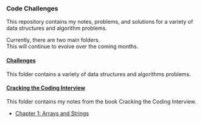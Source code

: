 ### Code Challenges
This repository contains my notes, problems, and solutions for a variety of data structures and algorithm problems.
  
Currently, there are two main folders.  
This will continue to evolve over the coming months.  
  
#### [Challenges](https://github.com/sarafec/code-challenges/tree/master/challenges)
This folder contains a variety of data structures and algorithms problems.

#### [Cracking the Coding Interview](https://github.com/sarafec/code-challenges/tree/master/cracking-interview)
This folder contains my notes from the book Cracking the Coding Interview.
* [Chapter 1: Arrays and Strings](https://github.com/sarafec/code-challenges/tree/master/cracking-interview/chapter-1)